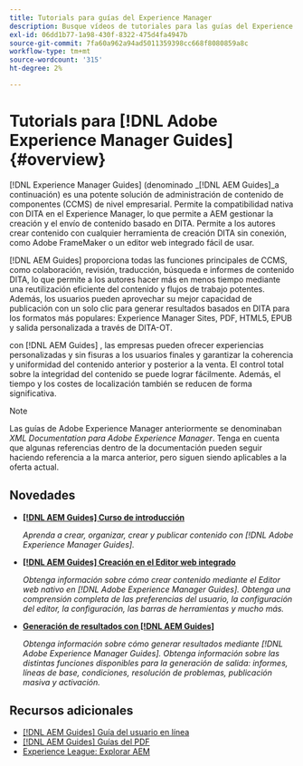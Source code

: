 ```yaml
---
title: Tutorials para guías del Experience Manager
description: Busque vídeos de tutoriales para las guías del Experience Manager (anteriormente XML Documentation para Adobe Experience Manager). Obtenga información sobre la compatibilidad con DITA nativa y la creación estructurada en Experience Manager.
exl-id: 06dd1b77-1a98-430f-8322-475d4fa4947b
source-git-commit: 7fa60a962a94ad5011359398cc668f8080859a8c
workflow-type: tm+mt
source-wordcount: '315'
ht-degree: 2%

---
```


# Tutorials para [!DNL Adobe Experience Manager Guides] {#overview}

[!DNL Experience Manager Guides] (denominado _[!DNL AEM Guides]_a continuación) es una potente solución de administración de contenido de componentes (CCMS) de nivel empresarial. Permite la compatibilidad nativa con DITA en el Experience Manager, lo que permite a AEM gestionar la creación y el envío de contenido basado en DITA. Permite a los autores crear contenido con cualquier herramienta de creación DITA sin conexión, como Adobe FrameMaker o un editor web integrado fácil de usar.

[!DNL AEM Guides] proporciona todas las funciones principales de CCMS, como colaboración, revisión, traducción, búsqueda e informes de contenido DITA, lo que permite a los autores hacer más en menos tiempo mediante una reutilización eficiente del contenido y flujos de trabajo potentes. Además, los usuarios pueden aprovechar su mejor capacidad de publicación con un solo clic para generar resultados basados en DITA para los formatos más populares: Experience Manager Sites, PDF, HTML5, EPUB y salida personalizada a través de DITA-OT.

con [!DNL AEM Guides] , las empresas pueden ofrecer experiencias personalizadas y sin fisuras a los usuarios finales y garantizar la coherencia y uniformidad del contenido anterior y posterior a la venta. El control total sobre la integridad del contenido se puede lograr fácilmente. Además, el tiempo y los costes de localización también se reducen de forma significativa.

>[!NOTE]
> 
> Las guías de Adobe Experience Manager anteriormente se denominaban _XML Documentation para Adobe Experience Manager_. Tenga en cuenta que algunas referencias dentro de la documentación pueden seguir haciendo referencia a la marca anterior, pero siguen siendo aplicables a la oferta actual.

## Novedades

* **[[!DNL AEM Guides] Curso de introducción](../courses/course-1/overview.md)**

   _Aprenda a crear, organizar, crear y publicar contenido con [!DNL Adobe Experience Manager Guides]._


* **[[!DNL AEM Guides] Creación en el Editor web integrado](../courses/course-3/overview.md)**

   _Obtenga información sobre cómo crear contenido mediante el Editor web nativo en  [!DNL Adobe Experience Manager Guides]. Obtenga una comprensión completa de las preferencias del usuario, la configuración del editor, la configuración, las barras de herramientas y mucho más._

* **[Generación de resultados con [!DNL AEM Guides]](../courses/course-2/overview.md)**

   _Obtenga información sobre cómo generar resultados mediante [!DNL Adobe Experience Manager Guides]. Obtenga información sobre las distintas funciones disponibles para la generación de salida: informes, líneas de base, condiciones, resolución de problemas, publicación masiva y activación._


<!--

Dummy links cause validation to fail

## Staff Picks

<table>
<tr>
  <td>
    <a href="#">
      <img alt="400 x 225px" src="myimage.png" />
    </a>
    <div>
      <a href="#">
    <strong>Enablement Content 1</strong>
    </a>
    </div>
    <p>
    <em>A brief description of enablement content.</em>
    <p>
  </td>
   <td>
    <a href="#">
      <img alt="400 x 225px" src="myimage.png" />
    </a>
    <div>
      <a href="#">
    <strong>Enablement Content 1</strong>
    </a>
    </div>
    <p>
    <em>A brief description of enablement content.</em>
    <p>
  </td>
  <td>
    <a href="#">
      <img alt="400 x 225px" src="myimage.png" />
    </a>
    <div>
      <a href="#">
    <strong>Enablement Content 1</strong>
    </a>
    </div>
    <p>
    <em>A brief description of enablement content.</em>
    <p>
  </td>
</tr>
</table>

-->


## Recursos adicionales

* [[!DNL AEM Guides] Guía del usuario en línea](https://help.adobe.com/en_US/xml-documentation-for-adobe-experience-manager/index.html)
* [[!DNL AEM Guides] Guías del PDF](https://helpx.adobe.com/support/xml-documentation-for-experience-manager.html)
* [Experience League: Explorar AEM](https://experienceleague.adobe.com/?lang=es#recommended/solutions/experience-manager)
